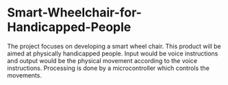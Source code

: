 # Smart-Wheelchair-for-Handicapped-People
The project focuses on developing a smart wheel chair. This product will be aimed at physically handicapped people. Input would be voice instructions and output would be the physical movement according to the voice instructions. Processing is done by a microcontroller which controls the movements.
